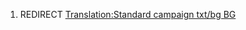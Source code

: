 1.  REDIRECT [Translation:Standard campaign txt/bg
    BG](Translation:Standard_campaign_txt/bg_BG "wikilink")
